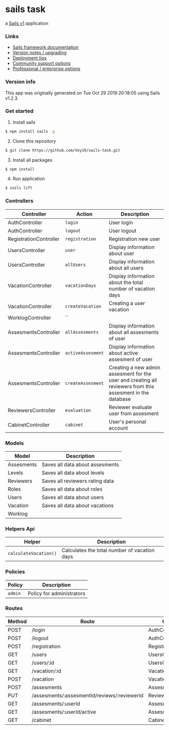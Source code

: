 # sails task

a [Sails v1](https://sailsjs.com) application

### Links

- [Sails framework documentation](https://sailsjs.com/get-started)
- [Version notes / upgrading](https://sailsjs.com/documentation/upgrading)
- [Deployment tips](https://sailsjs.com/documentation/concepts/deployment)
- [Community support options](https://sailsjs.com/support)
- [Professional / enterprise options](https://sailsjs.com/enterprise)

### Version info

This app was originally generated on Tue Oct 29 2019 20:18:05 using Sails v1.2.3.

### Get started

1. Install sails

```sh
$ npm install sails -g
```

2. Clone this repository

```sh
$ git clone https://github.com/Voy19/sails-task.git
```

3. Install all packages

```sh
$ npm install
```

4. Run application

```sh
$ sails lift
```

### Controllers

| Controller             | Action            | Description                                                                                                |
| ---------------------- | ----------------- | ---------------------------------------------------------------------------------------------------------- |
| AuthController         | `login`           | User login                                                                                                 |
| AuthController         | `logout`          | User logout                                                                                                |
| RegistrationController | `registration`    | Registration new user                                                                                      |
| UsersController        | `user`            | Display information about user                                                                             |
| UsersController        | `allUsers`        | Display information about all users                                                                        |
| VacationController     | `vacationDays`    | Display information about the total number of vacation days                                                |
| VacationController     | `createVacation`  | Creating a user vacation                                                                                   |
| WorklogController      | ``                |
| AssesmentsController   | `allAssesments`   | Display information about all assesments of user                                                           |
| AssesmentsController   | `activeAssesment` | Display information about active assesment of user                                                         |
| AssesmentsController   | `createAssesment` | Creating a new admin assesment for the user and creating all reviewers from this assesment in the database |
| ReviewersController    | `evaluation`      | Reviewer evaluate user from assesment                                                                      |
| CabinetController      | `cabinet`         | User's personal account                                                                                    |

### Models

| Model      | Description                     |
| ---------- | ------------------------------- |
| Assesments | Saves all data about assesments |
| Levels     | Saves all data about levels     |
| Reviewers  | Saves all reviewers rating data |
| Roles      | Saves all data about roles      |
| Users      | Saves all data about users      |
| Vacation   | Saves all data about vacations  |
| Worklog    |                                 |

### Helpers Api

| Helper                | Description                                  |
| --------------------- | -------------------------------------------- |
| `calculateVacation()` | Сalculates the total number of vacation days |

### Policies

| Policy  | Description               |
| ------- | ------------------------- |
| `admin` | Policy for administrators |

### Routes

| Method | Route                                        | Controller             | Action          |
| ------ | -------------------------------------------- | ---------------------- | --------------- |
| POST   | /login                                       | AuthController         | login           |
| POST   | /logout                                      | AuthController         | logout          |
| POST   | /registration                                | RegistrationController | registration    |
| GET    | /users                                       | UsersController        | allUsers        |
| GET    | /users/:id                                   | UsersController        | user            |
| GET    | /vacation/:id                                | VacationController     | vacationDays    |
| POST   | /vacation                                    | VacationController     | createVacation  |
| POST   | /assesments                                  | AssesmentsController   | createAssesment |
| PUT    | /assesments/:assesmentId/reviews/:reviewerId | ReviewersController    | evaluation      |
| GET    | /assesments/:userId                          | AssesmentsController   | allAssesments   |
| GET    | /assesments/:userId/active                   | AssesmentsController   | activeAssesment |
| GET    | /cabinet                                     | CabinetController      | cabinet         |

<!-- Internally, Sails used [`sails-generate@1.16.13`](https://github.com/balderdashy/sails-generate/tree/v1.16.13/lib/core-generators/new). -->

<!--
Note:  Generators are usually run using the globally-installed `sails` CLI (command-line interface).  This CLI version is _environment-specific_ rather than app-specific, thus over time, as a project's dependencies are upgraded or the project is worked on by different developers on different computers using different versions of Node.js, the Sails dependency in its package.json file may differ from the globally-installed Sails CLI release it was originally generated with.  (Be sure to always check out the relevant [upgrading guides](https://sailsjs.com/upgrading) before upgrading the version of Sails used by your app.  If you're stuck, [get help here](https://sailsjs.com/support).)
-->
